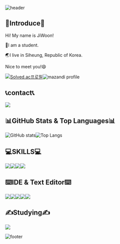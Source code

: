 ![header](https://capsule-render.vercel.app/api?type=waving&section=header&height=200&color=0:5433FF,50:20BDFF,100:A5FECB&animation=twinkling&fontColor=ffffff&fontAlignY=35&fontAlign=75&fontSize=50&text=Welcome!👋)

## 🪪Introduce🪪

Hi! My name is JiWoon!

🏫I am a student.

:earth_asia:I live in Siheung, Republic of Korea.

Nice to meet you!😄

[![Solved.ac프로필](http://mazassumnida.wtf/api/v2/generate_badge?boj=kgu090716)](https://solved.ac/kgu090716)![mazandi profile](http://mazandi.herokuapp.com/api?handle=kgu090716&theme=dark)

## 📞contact📞

<img src="https://img.shields.io/badge/kgu090716@gmail.com-EA4335?style=for-the-badge&logo=Gmail&logoColor=white">

## 📊GitHub Stats & Top Languages📊

![GitHub stats](https://github-readme-stats.vercel.app/api?username=kgu090716&show_icons=true&theme=dracula)![Top Langs](https://github-readme-stats.vercel.app/api/top-langs/?username=kgu090716&layout=compact&theme=dracula)

## 💻SKILLS💻

<img src="https://img.shields.io/badge/C-A8B9CC?style=for-the-badge&logo=c&logoColor=white"><img src="https://img.shields.io/badge/C++-00599C?style=for-the-badge&logo=cplusplus&logoColor=white"><img src="https://img.shields.io/badge/Python-3776AB?style=for-the-badge&logo=python&logoColor=white"><img src="https://img.shields.io/badge/HTML-E34F26?style=for-the-badge&logo=html5&logoColor=white">

## ⌨️IDE & Text Editor⌨️

<img src="https://img.shields.io/badge/Visual Studio-5C2D91?style=for-the-badge&logo=visualstudio&logoColor=white"><img src="https://img.shields.io/badge/VSCode-007ACC?style=for-the-badge&logo=visualstudiocode&logoColor=white"><img src="https://img.shields.io/badge/PyCharm-000000?style=for-the-badge&logo=pycharm&logoColor=white"><img src="https://img.shields.io/badge/IntelliJ IDEA-000000?style=for-the-badge&logo=intellijidea&logoColor=white"><img src="https://img.shields.io/badge/Vim-019733?style=for-the-badge&logo=vim&logoColor=white">

## ✍️Studying✍️

<img src="https://img.shields.io/badge/java-007396?style=for-the-badge&logo=java&logoColor=white"> 

![footer](https://capsule-render.vercel.app/api?type=Waving&section=footer&height=150&color=0:5433FF,50:20BDFF,100:A5FECB)
